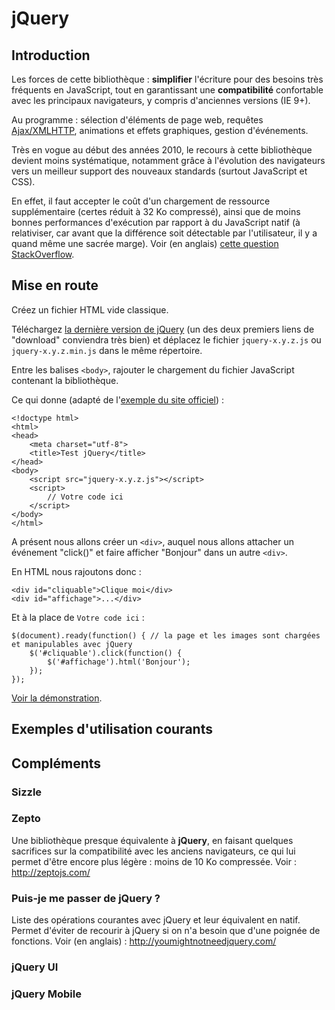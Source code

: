 # jQuery

## Introduction

Les forces de cette bibliothèque : **simplifier** l'écriture pour des besoins très fréquents en JavaScript,
tout en garantissant une **compatibilité** confortable avec les principaux navigateurs, y compris d'anciennes versions (IE 9+).

Au programme : sélection d'éléments de page web, requêtes [Ajax/XMLHTTP](http://www.toutjavascript.com/savoir/xmlhttprequest.php3),
animations et effets graphiques, gestion d'événements.

Très en vogue au début des années 2010, le recours à cette bibliothèque devient moins systématique,
notamment grâce à l'évolution des navigateurs vers un meilleur support des nouveaux standards (surtout JavaScript et CSS).

En effet, il faut accepter le coût d'un chargement de ressource supplémentaire (certes réduit à 32 Ko compressé),
ainsi que de moins bonnes performances d'exécution par rapport à du JavaScript natif (à relativiser, car avant
que la différence soit détectable par l'utilisateur, il y a quand même une sacrée marge).
Voir (en anglais) [cette question StackOverflow](https://stackoverflow.com/q/41948057/488666).

## Mise en route

Créez un fichier HTML vide classique.

Téléchargez [la dernière version de jQuery](http://jquery.com/download/) (un des deux premiers liens de "download" conviendra très bien)
et déplacez le fichier `jquery-x.y.z.js` ou `jquery-x.y.z.min.js` dans le même répertoire.

Entre les balises `<body>`, rajouter le chargement du fichier JavaScript contenant la bibliothèque.

Ce qui donne (adapté de l'[exemple du site officiel](https://learn.jquery.com/about-jquery/how-jquery-works/)) : 

    <!doctype html>
    <html>
    <head>
        <meta charset="utf-8">
        <title>Test jQuery</title>
    </head>
    <body>
        <script src="jquery-x.y.z.js"></script>
        <script>
            // Votre code ici
        </script>
    </body>
    </html>

A présent nous allons créer un `<div>`, auquel nous allons attacher un événement "click()"
et faire afficher "Bonjour" dans un autre `<div>`.

En HTML nous rajoutons donc :

    <div id="cliquable">Clique moi</div>
    <div id="affichage">...</div>

Et à la place de `Votre code ici` :

    $(document).ready(function() { // la page et les images sont chargées et manipulables avec jQuery
        $('#cliquable').click(function() {
            $('#affichage').html('Bonjour');
        });
    });

[Voir la démonstration](https://jsfiddle.net/dL4sgf6a/1/).

## Exemples d'utilisation courants



## Compléments

### Sizzle



### Zepto

Une bibliothèque presque équivalente à **jQuery**, en faisant quelques sacrifices sur la compatibilité avec les anciens navigateurs,
ce qui lui permet d'être encore plus légère : moins de 10 Ko compressée.
Voir : http://zeptojs.com/

### Puis-je me passer de jQuery ?

Liste des opérations courantes avec jQuery et leur équivalent en natif.
Permet d'éviter de recourir à jQuery si on n'a besoin que d'une poignée de fonctions.
Voir (en anglais) : http://youmightnotneedjquery.com/

### jQuery UI

### jQuery Mobile
